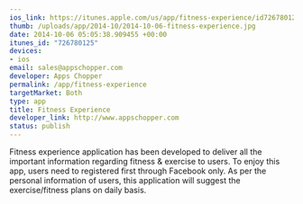 ```yaml
--- 
ios_link: https://itunes.apple.com/us/app/fitness-experience/id726780125?mt=8
thumb: /uploads/app/2014-10/2014-10-06-fitness-experience.jpg
date: 2014-10-06 05:05:38.909455 +00:00
itunes_id: "726780125"
devices: 
- ios
email: sales@appschopper.com
developer: Apps Chopper
permalink: /app/fitness-experience
targetMarket: Both
type: app
title: Fitness Experience
developer_link: http://www.appschopper.com
status: publish
---
```


Fitness experience application has been developed to deliver all the important information regarding fitness & exercise to users. To enjoy this app, users need to registered first through Facebook only. As per the personal information of users, this application will suggest the exercise/fitness plans on daily basis.

